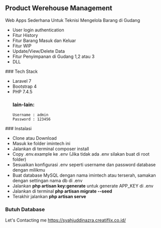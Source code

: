 ## Product Werehouse Management

Web Apps Sederhana Untuk Teknisi Mengelola Barang di Gudang
<ul>
    <li>User login authentication</li>
    <li>Fitur History</li>
    <li>Fitur Barang Masuk dan Keluar</li>
    <li>Fitur WIP</li>
    <li>Update/View/Delete Data</li>
    <li>Fitur Penyimpanan di Gudang 1,2 atau 3</li>
    <li>DLL</li>
</ul>
### Tech Stack
<ul>
    <li>Laravel 7</li>
    <li>Bootstrap 4</li>
    <li>PHP 7.4.5 </li>
    
### lain-lain:    
    Username : admin
    Password : 123456
</ul>
### Instalasi
<ul>
    <li>Clone atau Download</li>
    <li>Masuk ke folder imintech ini</li>
    <li>Jalankan di terminal composer install</li>
    <li>Copy .env.example ke .env (Jika tidak ada .env silakan buat di root folder)</li>
    <li>Sesuaikan konfigurasi .env seperti username dan password database dengan milikmu</li>
    <li>Buat database MySQL dengan nama imintech atau terserah, samakan dengan settingan nama db di .env
    <li>Jalankan <b>php artisan key:generate</b> untuk generate APP_KEY di .env</li>
    <li>Jalankan di terminal <b>php artisan migrate --seed</b></li>
    <li>Terakhir jalankan <b>php artisan serve</b></li>
</ul>

### Butuh Database
Let's Contacting me https://syahjuddinazra.creatiflix.co.id/
